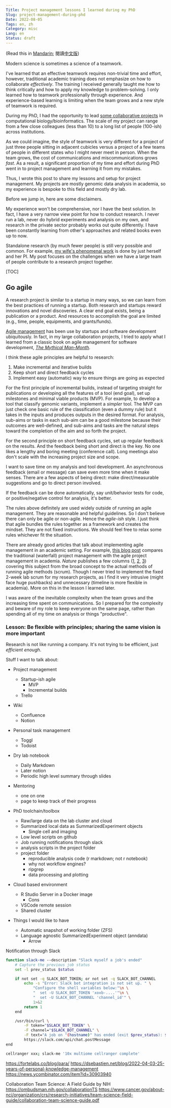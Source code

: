 ```yaml
---
Title: Project management lessons I learned during my PhD
Slug: project-management-during-phd
Date: 2022-08-05
Tags: en, zh
Category: misc
Lang: en
Status: draft
---
```


(Read this in [Mandarin][zh-post]; 閱讀[中文版][zh-post])

[en-post]: {filename}./things_phd.md
[zh-post]: {filename}./things_phd.zh.md

Modern science is sometimes a science of a teamwork.

I've learned that an effective teamwork requires non-trivial time and effort, however, traditional academic training does not emphasize on how to collaborate *effectively*.
The training I received generally taught me how to think critically and how to apply my knowledge to problem-solving.
I only learned how to teamwork professionally through experience.
And experience-based learning is limiting when the team grows and a new style of teamwork is required.

During my PhD, I had the opportunity to lead [some collaborative projects][google scholar] in computational biology/bioinformatics.
The scale of my project can range from a few close colleagues (less than 10) to a long list of people (100-ish) across institutions.

As we could imagine, the style of teamwork is very different for a project of just three people sitting in adjacent cubicles versus a project of a few teams of people in different states who I might never meet in person.
When the team grows, the cost of communications and miscommunications grows *fast*.
As a result, a significant proportion of my time and effort during PhD went in to project management and learning it from my mistakes.

Thus, I wrote this post to share my lessons and setup for project management.
My projects are mostly genomic data analysis in academia, so my experience is bespoke to this field and mostly dry lab.

Before we jump in, here are some disclaimers.

My experience won't be comprehensive, nor I have the best solution.
In fact, I have a very narrow view point for how to conduct research.
I never run a lab, never do hybrid experiments and analysis on my own, and research in the private sector probably works out quite differently.
I have been constantly learning from other's approaches and related books even up to now.

Standalone research (by much fewer people) is still very possible and common.
For example, [my wife's phenomenal work][clarice's paper] is done by just herself and her PI.
My post focuses on the challenges when we have a large team of people contribute to a research project together.

[google scholar]: https://scholar.google.com/citations?user=-tdb3hcAAAAJ
[clarice's paper]: https://doi.org/10.1101/gr.276025.121

[TOC]

<!-- cSpell:words Toggl Todoist -->


## Go agile
A research project is similar to a startup in many ways, so we can learn from the best practices of running a startup.
Both research and startups reward innovations and novel discoveries.
A clear end goal exists, being a publication or a product.
And resources to accomplish the goal are limited (e.g., time, people, equipments, and grants/funds).

[Agile management][agile-software-dev] has been use by startups and software development ubiquitously.
In fact, in my large collaboration projects, I tried to apply what I learned from a classic book on agile management for software development, [*The Mythical Man-Month*][man-month-book].

I think these agile principles are helpful to research:

1. Make incremental and iterative builds
2. Keep short and direct feedback cycles
3. Implement easy (automatic) way to ensure things are going as expected

For the first principle of incremental builds, instead of targeting straight for publications or developing all the features of a tool (end goal), set up milestones and minimal viable products (MVP).
For example, to develop a tool that classify genomic variants, implement a *simpler* tool.
The MVP can just check one basic rule of the classification (even a dummy rule) but it takes in the inputs and produces outputs in the desired format.
For analysis, sub-aims or tasks in each sub-aim can be a good milestone because their outcomes are well-defined, and sub-aims and tasks are the natural steps toward the completion of the aim and so forth the project.

For the second principle on short feedback cycles, set up regular feedback on the results.
And the feedback being short and direct is the key.
No one likes a lengthy and boring meeting (conference call).
Long meetings also don't scale with the increasing project size and scope.

I want to save time on my analysis and tool development.
An asynchronous feedback (email or message) can save even more time when it make senses.
There are a few aspects of being direct: make direct/measurable suggestions and go to direct person involved.


If the feedback can be done automatically, say unit/behavior tests for code, or positive/negative control for analysis, it's better.



The rules above definitely are used widely outside of running an agile management.
They are reasonable and helpful guidelines.
So I don't believe there can only be agile or non-agile.
Hence the *agile-ish* style.
I just think that agile bundles the rules together as a framework and creates the mindset.
They are not fixed instructions.
We should feel free to relax some rules whichever fit the situation.

There are already good articles that talk about implementing agile management in an academic setting.
For example, [this blog post][pm-academia-101] compares the traditional (waterfall) project management with the agile project management in academia.
*Nature* publishes a few columns ([1][nature-six-tip], [2][nature-agile], [3][nature-scrum]) covering this subject from the broad concept to the actual methods of running agile methods (scrum).
Though I never tried to implement the fixed 2-week lab scrum for my research projects, as I find it very intrusive (might face huge pushbacks) and unnecessary (timeline is more flexible in academia).
More on this in the lesson I learned later.

I was aware of the inevitable complexity when the team grows and the increasing time spent on communications.
So I prepared for the complexity and beware of my role to keep everyone on the same page, rather than spending all of my time on analysis or things "productive".


[agile-software-dev]: https://en.wikipedia.org/wiki/Agile_software_development
[man-month-book]: https://en.wikipedia.org/wiki/The_Mythical_Man-Month
[pm-academia-101]: https://thenewpi.blogspot.com/2018/04/project-management-for-academia-101.html
[nature-six-tip]: https://www.nature.com/articles/d41586-018-07860-6
[nature-agile]: https://www.nature.com/articles/d41586-019-01184-9
[nature-scrum]: https://www.nature.com/articles/d41586-019-02620-6


### Lesson: Be flexible with principles; sharing the same vision is more important

Research is not like running a company.
It's not trying to be efficient, just *efficient enough*.



Stuff I want to talk about:

- Project management
    - Startup-ish agile
        - MVP
        - Incremental builds
    - Trello
- Wiki
    - Confluence
    - Notion
- Personal task management
    - Toggl
    - Todoist
- Dry lab notebook
    - Daily Markdown
    - Later notion
    - Periodic high level summary through slides
- Mentoring
    - one on one
    - page to keep track of their progress
- PhD toolchain/toolbox
    - Raw/large data on the lab cluster and cloud
    - Summarized local data as SummarizedExperiment objects
        - Single cell and imaging
    - Low level scripts on github
    - Job running notifications through slack
    - analysis scripts in the project folder
    - project folder
        - reproducible analysis code (r markdown; not r notebook)
        - why not workflow engines?
        - ripgrep
        - data processing and plotting

- Cloud based environment
    - R Studio Server in a Docker image
        - Cons
    - VSCode remote session
    - Shared cluster

- Things I would like to have
    - Automatic snapshot of working folder (ZFS)
    - Language agnostic SummarizedExperiment object (anndata)
        - Arrow



Notification through Slack

```bash
function slack-me --description "Slack myself a job's ended"
    # Capture the previous job status
    set -l prev_status $status

    if not set -q SLACK_BOT_TOKEN; or not set -q SLACK_BOT_CHANNEL
        echo -s "Error: Slack bot integration is not set up. " \
            "Configure the shell variables below:"\n \
            "  set -U SLACK_BOT_TOKEN 'xoxb-....'"\n \
            "  set -U SLACK_BOT_CHANNEL 'channel_id'" \
            1>&2
        return 1
    end

    /usr/bin/curl \
        -F token="$SLACK_BOT_TOKEN" \
        -F channel="$SLACK_BOT_CHANNEL" \
        -F text="A job on "(hostname)" has ended (exit $prev_status): $argv" \
        https://slack.com/api/chat.postMessage
end
```

```bash
cellranger xxx; slack-me '10x multiome cellranger complete'
```

https://fortelabs.co/blog/para/
https://dsebastien.net/blog/2022-04-03-25-years-of-personal-knowledge-management
https://news.ycombinator.com/item?id=30903940


Collaboration Team Science: A Field Guide by NIH
https://ombudsman.nih.gov/collaborationTS
https://www.cancer.gov/about-nci/organization/crs/research-initiatives/team-science-field-guide/collaboration-team-science-guide.pdf
